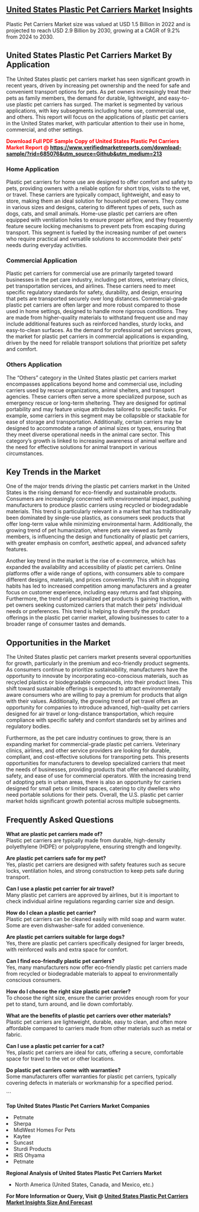 <h2><a href="https://www.verifiedmarketreports.com/download-sample/?rid=685076&amp;utm_source=Github&amp;utm_medium=213" target="_blank">United States Plastic Pet Carriers Market</a> Insights</h2><p>Plastic Pet Carriers Market size was valued at USD 1.5 Billion in 2022 and is projected to reach USD 2.9 Billion by 2030, growing at a CAGR of 9.2% from 2024 to 2030.</p><p><h2>United States Plastic Pet Carriers Market By Application</h2><p>The United States plastic pet carriers market has seen significant growth in recent years, driven by increasing pet ownership and the need for safe and convenient transport options for pets. As pet owners increasingly treat their pets as family members, the demand for durable, lightweight, and easy-to-use plastic pet carriers has surged. The market is segmented by various applications, with key subsegments including home use, commercial use, and others. This report will focus on the applications of plastic pet carriers in the United States market, with particular attention to their use in home, commercial, and other settings.</p><p><strong><p><span class=""><span style="color: #ff0000;"><strong>Download Full PDF Sample Copy of United States Plastic Pet Carriers Market Report</strong> @ </span><a href="https://www.verifiedmarketreports.com/download-sample/?rid=685076&amp;utm_source=Github&amp;utm_medium=213" target="_blank">https://www.verifiedmarketreports.com/download-sample/?rid=685076&amp;utm_source=Github&amp;utm_medium=213</a></span></p></strong></p><h3>Home Application</h3><p>Plastic pet carriers for home use are designed to offer comfort and safety to pets, providing owners with a reliable option for short trips, visits to the vet, or travel. These carriers are typically compact, lightweight, and easy to store, making them an ideal solution for household pet owners. They come in various sizes and designs, catering to different types of pets, such as dogs, cats, and small animals. Home-use plastic pet carriers are often equipped with ventilation holes to ensure proper airflow, and they frequently feature secure locking mechanisms to prevent pets from escaping during transport. This segment is fueled by the increasing number of pet owners who require practical and versatile solutions to accommodate their pets’ needs during everyday activities.</p><h3>Commercial Application</h3><p>Plastic pet carriers for commercial use are primarily targeted toward businesses in the pet care industry, including pet stores, veterinary clinics, pet transportation services, and airlines. These carriers need to meet specific regulatory standards for safety, durability, and design, ensuring that pets are transported securely over long distances. Commercial-grade plastic pet carriers are often larger and more robust compared to those used in home settings, designed to handle more rigorous conditions. They are made from higher-quality materials to withstand frequent use and may include additional features such as reinforced handles, sturdy locks, and easy-to-clean surfaces. As the demand for professional pet services grows, the market for plastic pet carriers in commercial applications is expanding, driven by the need for reliable transport solutions that prioritize pet safety and comfort.</p><h3>Others Application</h3><p>The “Others” category in the United States plastic pet carriers market encompasses applications beyond home and commercial use, including carriers used by rescue organizations, animal shelters, and transport agencies. These carriers often serve a more specialized purpose, such as emergency rescue or long-term sheltering. They are designed for optimal portability and may feature unique attributes tailored to specific tasks. For example, some carriers in this segment may be collapsible or stackable for ease of storage and transportation. Additionally, certain carriers may be designed to accommodate a range of animal sizes or types, ensuring that they meet diverse operational needs in the animal care sector. This category’s growth is linked to increasing awareness of animal welfare and the need for effective solutions for animal transport in various circumstances.</p><h2>Key Trends in the Market</h2><p>One of the major trends driving the plastic pet carriers market in the United States is the rising demand for eco-friendly and sustainable products. Consumers are increasingly concerned with environmental impact, pushing manufacturers to produce plastic carriers using recycled or biodegradable materials. This trend is particularly relevant in a market that has traditionally been dominated by single-use plastics, as consumers seek products that offer long-term value while minimizing environmental harm. Additionally, the growing trend of pet humanization, where pets are viewed as family members, is influencing the design and functionality of plastic pet carriers, with greater emphasis on comfort, aesthetic appeal, and advanced safety features.</p><p>Another key trend in the market is the rise of e-commerce, which has expanded the availability and accessibility of plastic pet carriers. Online platforms offer a wide range of options, with consumers able to compare different designs, materials, and prices conveniently. This shift in shopping habits has led to increased competition among manufacturers and a greater focus on customer experience, including easy returns and fast shipping. Furthermore, the trend of personalized pet products is gaining traction, with pet owners seeking customized carriers that match their pets’ individual needs or preferences. This trend is helping to diversify the product offerings in the plastic pet carrier market, allowing businesses to cater to a broader range of consumer tastes and demands.</p><h2>Opportunities in the Market</h2><p>The United States plastic pet carriers market presents several opportunities for growth, particularly in the premium and eco-friendly product segments. As consumers continue to prioritize sustainability, manufacturers have the opportunity to innovate by incorporating eco-conscious materials, such as recycled plastics or biodegradable compounds, into their product lines. This shift toward sustainable offerings is expected to attract environmentally aware consumers who are willing to pay a premium for products that align with their values. Additionally, the growing trend of pet travel offers an opportunity for companies to introduce advanced, high-quality pet carriers designed for air travel or long-distance transportation, which require compliance with specific safety and comfort standards set by airlines and regulatory bodies.</p><p>Furthermore, as the pet care industry continues to grow, there is an expanding market for commercial-grade plastic pet carriers. Veterinary clinics, airlines, and other service providers are looking for durable, compliant, and cost-effective solutions for transporting pets. This presents opportunities for manufacturers to develop specialized carriers that meet the needs of businesses, providing products that offer enhanced durability, safety, and ease of use for commercial operators. With the increasing trend of adopting pets in urban areas, there is also an opportunity for carriers designed for small pets or limited spaces, catering to city dwellers who need portable solutions for their pets. Overall, the U.S. plastic pet carrier market holds significant growth potential across multiple subsegments.</p><h2>Frequently Asked Questions</h2><p><strong>What are plastic pet carriers made of?</strong> <br>Plastic pet carriers are typically made from durable, high-density polyethylene (HDPE) or polypropylene, ensuring strength and longevity.</p><p><strong>Are plastic pet carriers safe for my pet?</strong> <br>Yes, plastic pet carriers are designed with safety features such as secure locks, ventilation holes, and strong construction to keep pets safe during transport.</p><p><strong>Can I use a plastic pet carrier for air travel?</strong> <br>Many plastic pet carriers are approved by airlines, but it is important to check individual airline regulations regarding carrier size and design.</p><p><strong>How do I clean a plastic pet carrier?</strong> <br>Plastic pet carriers can be cleaned easily with mild soap and warm water. Some are even dishwasher-safe for added convenience.</p><p><strong>Are plastic pet carriers suitable for large dogs?</strong> <br>Yes, there are plastic pet carriers specifically designed for larger breeds, with reinforced walls and extra space for comfort.</p><p><strong>Can I find eco-friendly plastic pet carriers?</strong> <br>Yes, many manufacturers now offer eco-friendly plastic pet carriers made from recycled or biodegradable materials to appeal to environmentally conscious consumers.</p><p><strong>How do I choose the right size plastic pet carrier?</strong> <br>To choose the right size, ensure the carrier provides enough room for your pet to stand, turn around, and lie down comfortably.</p><p><strong>What are the benefits of plastic pet carriers over other materials?</strong> <br>Plastic pet carriers are lightweight, durable, easy to clean, and often more affordable compared to carriers made from other materials such as metal or fabric.</p><p><strong>Can I use a plastic pet carrier for a cat?</strong> <br>Yes, plastic pet carriers are ideal for cats, offering a secure, comfortable space for travel to the vet or other locations.</p><p><strong>Do plastic pet carriers come with warranties?</strong> <br>Some manufacturers offer warranties for plastic pet carriers, typically covering defects in materials or workmanship for a specified period.</p>```</p><p><strong>Top United States Plastic Pet Carriers Market Companies</strong></p><div data-test-id=""><p><li>Petmate</li><li> Sherpa</li><li> MidWest Homes For Pets</li><li> Kaytee</li><li> Suncast</li><li> Sturdi Products</li><li> IRIS Ohyama</li><li> Petmate</li></p><div><strong>Regional Analysis of&nbsp;United States Plastic Pet Carriers Market</strong></div><ul><li dir="ltr"><p dir="ltr">North America&nbsp;(United States, Canada, and Mexico, etc.)</p></li></ul><p><strong>For More Information or Query, Visit @&nbsp;</strong><strong><a href="https://www.verifiedmarketreports.com/product/plastic-pet-carriers-market/?utm_source=Github&amp;utm_medium=213" target="_blank">United States Plastic Pet Carriers Market Insights Size And Forecast</a></strong></p></div>
